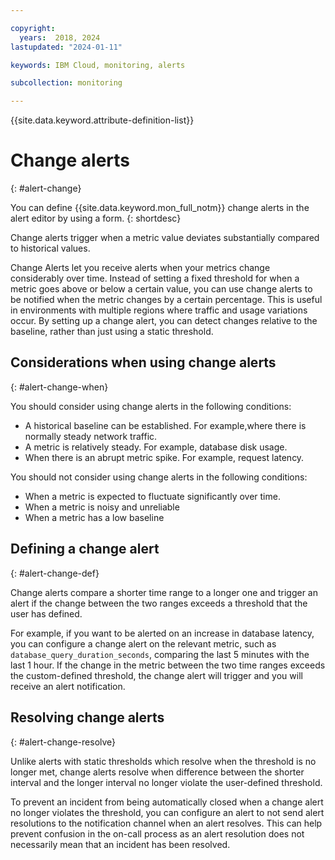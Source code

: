 ```yaml
---

copyright:
  years:  2018, 2024
lastupdated: "2024-01-11"

keywords: IBM Cloud, monitoring, alerts

subcollection: monitoring

---
```


{{site.data.keyword.attribute-definition-list}}

# Change alerts
{: #alert-change}

You can define {{site.data.keyword.mon_full_notm}} change alerts in the alert editor by using a form.
{: shortdesc}

Change alerts trigger when a metric value deviates substantially compared to historical values.

Change Alerts let you receive alerts when your metrics change considerably over time. Instead of setting a fixed threshold for when a metric goes above or below a certain value, you can use change alerts to be notified when the metric changes by a certain percentage. This is useful in environments with multiple regions where traffic and usage variations occur. By setting up a change alert, you can detect changes relative to the baseline, rather than just using a static threshold.

## Considerations when using change alerts
{: #alert-change-when}

You should consider using change alerts in the following conditions:

* A historical baseline can be established. For example,where there is normally steady network traffic.
* A metric is relatively steady. For example, database disk usage.
* When there is an abrupt metric spike. For example, request latency.

You should not consider using change alerts in the following conditions:

* When a metric is expected to fluctuate significantly over time.
* When a metric is noisy and unreliable
* When a metric has a low baseline

## Defining a change alert
{: #alert-change-def}

Change alerts compare a shorter time range to a longer one and trigger an alert if the change between the two ranges exceeds a threshold that the user has defined.

For example, if you want to be alerted on an increase in database latency, you can configure a change alert on the relevant metric, such as `database_query_duration_seconds`, comparing the last 5 minutes with the last 1 hour. If the change in the metric between the two time ranges exceeds the custom-defined threshold, the change alert will trigger and you will receive an alert notification.

## Resolving change alerts
{: #alert-change-resolve}

Unlike alerts with static thresholds which resolve when the threshold is no longer met, change alerts resolve when difference between the shorter interval and the longer interval no longer violate the user-defined threshold.

To prevent an incident from being automatically closed when a change alert no longer violates the threshold, you can configure an alert to not send alert resolutions to the notification channel when an alert resolves. This can help prevent confusion in the on-call process as an alert resolution does not necessarily mean that an incident has been resolved.

